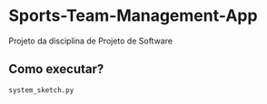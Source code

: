 # Sports-Team-Management-App
Projeto da disciplina de Projeto de Software

## Como executar?  
``system_sketch.py``
